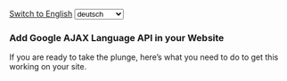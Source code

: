 <html>
<head>
<script type="text/javascript"
        src="http://www.google.com/jsapi"></script>
<script type="text/javascript">

 // Initialize version 1.0 of Google AJAX API
 google.load("language", "1");

 function translate(lang) {
   var source = document.getElementById("article").innerHTML;
   var len = content.length;

   // Google Language API accepts 500 characters per request
   var words = 500;

   // This is for English pages, you can change the
   // sourcelang variable for other languages
   var sourcelang = "en";
   document.getElementById("translation").innerHTML = "";

   for(i=0; i<=(len/words); i++) {
     google.language.translate (source.substr(i*words, words),
                 "en", lang, function (result) {
     if (!result.error) {
     document.getElementById("translation").innerHTML
           = document.getElementById("translation").innerHTML
           + result.translation;
    } }); }

  // Hide the text written in the original language
  document.getElementById("article").style.display = 'none';
  return false;
 }

 // Switch to the original language

 function original() {
  document.getElementById("translation").style.display='none';
  document.getElementById("article").style.display = 'block';
  return false;
 }
</script>
</head>
<body>
<a href="#" onclick="original();">Switch to English</a>
<select onchange="translate(this.options[this.selectedIndex].value);">
 <option value="de">deutsch</option> <option value="pt">português</option>
 <option value="fr">français</option> <option value="ja">日本語</option>
 <option value="ar">عَرَبيْ</option> <option value="it">italiano</option>
 <option value="ru">pусский</option> <option value="po">polski</option>
 <option value="zh-CN">中文</option> <option value="es">español</option>
 <option value="ko">한국어</option> <option value="nl">nederlands</option>
 <option value="hi">हिन्दी </option> <option value="el">Ελληνική</option>
 <option value="ro">română</option>
</select>
<div id="translation"></div>
<div id="article">
<h3>Add Google AJAX Language API in your Website</h3>
<p>If you are ready to take the plunge, here’s what you need to do to get this working on your site.</p>
</div>
</body>
</html
